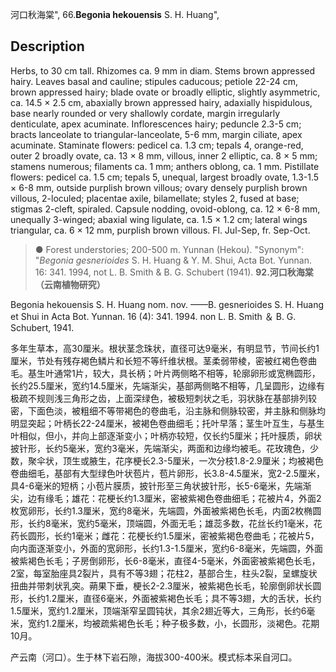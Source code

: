 河口秋海棠",
66.**Begonia hekouensis** S. H. Huang",

## Description
Herbs, to 30 cm tall. Rhizomes ca. 9 mm in diam. Stems brown appressed hairy. Leaves basal and cauline; stipules caducous; petiole 22-24 cm, brown appressed hairy; blade ovate or broadly elliptic, slightly asymmetric, ca. 14.5 × 2.5 cm, abaxially brown appressed hairy, adaxially hispidulous, base nearly rounded or very shallowly cordate, margin irregularly denticulate, apex acuminate. Inflorescences hairy; peduncle 2.3-5 cm; bracts lanceolate to triangular-lanceolate, 5-6 mm, margin ciliate, apex acuminate. Staminate flowers: pedicel ca. 1.3 cm; tepals 4, orange-red, outer 2 broadly ovate, ca. 13 × 8 mm, villous, inner 2 elliptic, ca. 8 × 5 mm; stamens numerous; filaments ca. 1 mm; anthers oblong, ca. 1 mm. Pistillate flowers: pedicel ca. 1.5 cm; tepals 5, unequal, largest broadly ovate, 1.3-1.5 × 6-8 mm, outside purplish brown villous; ovary densely purplish brown villous, 2-loculed; placentae axile, bilamellate; styles 2, fused at base; stigmas 2-cleft, spiraled. Capsule nodding, ovoid-oblong, ca. 12 × 6-8 mm, unequally 3-winged; abaxial wing ligulate, ca. 1.5 × 1.2 cm; lateral wings triangular, ca. 6 × 12 mm, purplish brown villous. Fl. Jul-Sep, fr. Sep-Oct.

> ● Forest understories; 200-500 m. Yunnan (Hekou).
  "Synonym": "*Begonia gesnerioides* S. H. Huang &amp; Y. M. Shui, Acta Bot. Yunnan. 16: 341. 1994, not L. B. Smith &amp; B. G. Schubert (1941).
**92.河口秋海棠（云南植物研究）**

Begonia hekouensis S. H. Huang nom. nov. ——B. gesnerioides S. H. Huang et Shui in Acta Bot. Yunnan. 16 (4): 341. 1994. non L. B. Smith ＆ B. G. Schubert, 1941.

多年生草本，高30厘米。根状茎念珠状，直径可达9毫米，有明显节，节间长约1厘米，节处有残存褐色鳞片和长短不等纤维状根。茎柔弱带棱，密被红褐色卷曲毛。基生叶通常1片，较大，具长柄；叶片两侧略不相等，轮廓卵形或宽椭圆形，长约25.5厘米，宽约14.5厘米，先端渐尖，基部两侧略不相等，几呈圆形，边缘有极疏不规则浅三角形之齿，上面深绿色，被极短刺状之毛，羽状脉在基部排列较密，下面色淡，被粗细不等带褐色的卷曲毛，沿主脉和侧脉较密，并主脉和侧脉均明显突起；叶柄长22-24厘米，被褐色卷曲细毛；托叶早落；茎生叶互生，与基生叶相似，但小，并向上部逐渐变小；叶柄亦较短，仅长约5厘米；托叶膜质，卵状披针形，长约5毫米，宽约3毫米，先端渐尖，两面和边缘均被毛。花玫瑰色，少数，聚伞状，顶生或腋生，花序梗长2.3-5厘米，一次分枝1.8-2.9厘米；均被褐色卷曲细毛，基部有大型绿色叶状苞片，苞片卵形，长3.8-4.5厘米，宽2-2.5厘米，具4-6毫米的短柄；小苞片膜质，披针形至三角状披针形，长5-6毫米，先端渐尖，边有缘毛；雄花：花梗长约1.3厘米，密被紫褐色卷曲细毛；花被片4，外面2枚宽卵形，长约1.3厘米，宽约8毫米，先端圆，外面被紫褐色长毛，内面2枚椭圆形，长约8毫米，宽约5毫米，顶端圆，外面无毛；雄蕊多数，花丝长约1毫米，花药长圆形，长约1毫米；雌花：花梗长约1.5厘米，密被紫褐色卷曲毛；花被片5，向内面逐渐变小，外面的宽卵形，长约1.3-1.5厘米，宽约6-8毫米，先端圆，外面被紫褐色长毛；子房倒卵形，长6-8毫米，直径4-5毫米，外面密被紫褐色长毛，2室，每室胎座具2裂片，具有不等3翅；花柱2，基部合生，柱头2裂，呈螺旋状扭曲并带刺状乳突。蒴果下垂，梗长2-2.3厘米，被紫褐色长毛，轮廓倒卵状长圆形，长约1.2厘米，直径6毫米，外面被紫褐色长毛；具不等3翅，大的舌状，长约1.5厘米，宽约1.2厘米，顶端渐窄呈圆钝状，其余2翅近等大，三角形，长约6毫米，宽约1.2厘米，均被疏紫褐色长毛；种子极多数，小，长圆形，淡褐色。花期10月。

产云南（河口）。生于林下岩石隙，海拔300-400米。模式标本采自河口。
